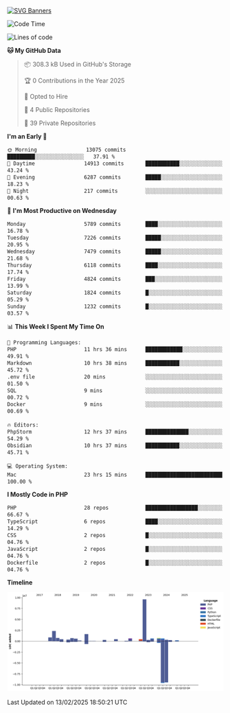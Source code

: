 [![SVG Banners](https://svg-banners.vercel.app/api?type=glitch&text1=Gere_Lajos%F0%9F%92%BB&width=800&height=400)](https://github.com/Akshay090/svg-banners)

<!--START_SECTION:waka-->
![Code Time](http://img.shields.io/badge/Code%20Time-2%2C185%20hrs%2034%20mins-blue)

![Lines of code](https://img.shields.io/badge/From%20Hello%20World%20I%27ve%20Written-21.8%20million%20lines%20of%20code-blue)

**🐱 My GitHub Data** 

> 📦 308.3 kB Used in GitHub's Storage 
 > 
> 🏆 0 Contributions in the Year 2025
 > 
> 💼 Opted to Hire
 > 
> 📜 4 Public Repositories 
 > 
> 🔑 39 Private Repositories 
 > 
**I'm an Early 🐤** 

```text
🌞 Morning                13075 commits       █████████░░░░░░░░░░░░░░░░   37.91 % 
🌆 Daytime                14913 commits       ███████████░░░░░░░░░░░░░░   43.24 % 
🌃 Evening                6287 commits        █████░░░░░░░░░░░░░░░░░░░░   18.23 % 
🌙 Night                  217 commits         ░░░░░░░░░░░░░░░░░░░░░░░░░   00.63 % 
```
📅 **I'm Most Productive on Wednesday** 

```text
Monday                   5789 commits        ████░░░░░░░░░░░░░░░░░░░░░   16.78 % 
Tuesday                  7226 commits        █████░░░░░░░░░░░░░░░░░░░░   20.95 % 
Wednesday                7479 commits        █████░░░░░░░░░░░░░░░░░░░░   21.68 % 
Thursday                 6118 commits        ████░░░░░░░░░░░░░░░░░░░░░   17.74 % 
Friday                   4824 commits        ███░░░░░░░░░░░░░░░░░░░░░░   13.99 % 
Saturday                 1824 commits        █░░░░░░░░░░░░░░░░░░░░░░░░   05.29 % 
Sunday                   1232 commits        █░░░░░░░░░░░░░░░░░░░░░░░░   03.57 % 
```


📊 **This Week I Spent My Time On** 

```text
💬 Programming Languages: 
PHP                      11 hrs 36 mins      ████████████░░░░░░░░░░░░░   49.91 % 
Markdown                 10 hrs 38 mins      ███████████░░░░░░░░░░░░░░   45.72 % 
.env file                20 mins             ░░░░░░░░░░░░░░░░░░░░░░░░░   01.50 % 
SQL                      9 mins              ░░░░░░░░░░░░░░░░░░░░░░░░░   00.72 % 
Docker                   9 mins              ░░░░░░░░░░░░░░░░░░░░░░░░░   00.69 % 

🔥 Editors: 
PhpStorm                 12 hrs 37 mins      ██████████████░░░░░░░░░░░   54.29 % 
Obsidian                 10 hrs 37 mins      ███████████░░░░░░░░░░░░░░   45.71 % 

💻 Operating System: 
Mac                      23 hrs 15 mins      █████████████████████████   100.00 % 
```

**I Mostly Code in PHP** 

```text
PHP                      28 repos            █████████████████░░░░░░░░   66.67 % 
TypeScript               6 repos             ████░░░░░░░░░░░░░░░░░░░░░   14.29 % 
CSS                      2 repos             █░░░░░░░░░░░░░░░░░░░░░░░░   04.76 % 
JavaScript               2 repos             █░░░░░░░░░░░░░░░░░░░░░░░░   04.76 % 
Dockerfile               2 repos             █░░░░░░░░░░░░░░░░░░░░░░░░   04.76 % 
```



**Timeline**

![Lines of Code chart](https://raw.githubusercontent.com/gere-lajos/gere-lajos/main/assets/bar_graph.png)


 Last Updated on 13/02/2025 18:50:21 UTC
<!--END_SECTION:waka-->
